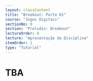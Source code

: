```yaml
---
layout: classContent
title: "Breakout: Parte 01"
course: "Jogos Digitais"
sectionNo: 0
section: "Preludio: Breakout"
lectureOrder: 0
lecture: "Apresentação da Disciplina"
itemOrder: 1
type: "Tutorial"
---
```


# TBA